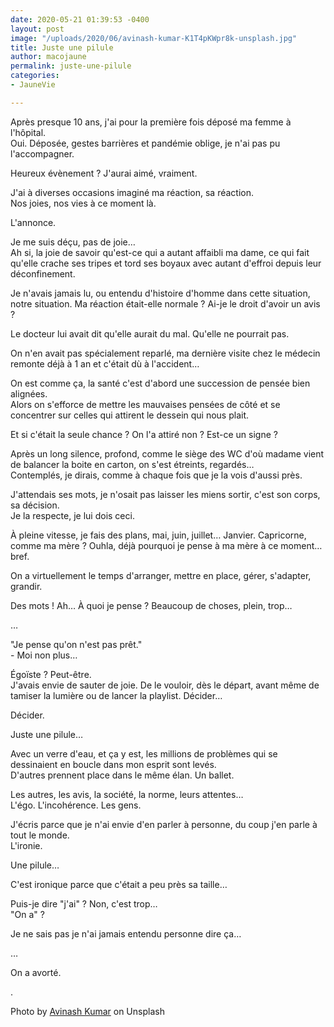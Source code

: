 ```yaml
---
date: 2020-05-21 01:39:53 -0400
layout: post
image: "/uploads/2020/06/avinash-kumar-K1T4pKWpr8k-unsplash.jpg"
title: Juste une pilule
author: macojaune
permalink: juste-une-pilule
categories:
- JauneVie

---
```

Après presque 10 ans, j'ai pour la première fois déposé ma femme à l'hôpital.  
Oui. Déposée, gestes barrières et pandémie oblige, je n'ai pas pu l'accompagner.

Heureux évènement ? J'aurai aimé, vraiment.

J'ai à diverses occasions imaginé ma réaction, sa réaction.  
Nos joies, nos vies à ce moment là.

L'annonce.

Je me suis déçu, pas de joie…  
Ah si, la joie de savoir qu'est-ce qui a autant affaibli ma dame, ce qui fait qu'elle crache ses tripes et tord ses boyaux avec autant d'effroi depuis leur déconfinement.

Je n'avais jamais lu, ou entendu d'histoire d'homme dans cette situation, notre situation. Ma réaction était-elle normale ? Ai-je le droit d'avoir un avis ?

Le docteur lui avait dit qu'elle aurait du mal. Qu'elle ne pourrait pas.

On n'en avait pas spécialement reparlé, ma dernière visite chez le médecin remonte déjà à 1 an et c'était dù à l'accident…

On est comme ça, la santé c'est d'abord une succession de pensée bien alignées.  
Alors on s'efforce de mettre les mauvaises pensées de côté et se concentrer sur celles qui attirent le dessein qui nous plait.

Et si c'était la seule chance ? On l'a attiré non ? Est-ce un signe ?

Après un long silence, profond, comme le siège des WC d'où madame vient de balancer la boite en carton, on s'est étreints, regardés…  
Contemplés, je dirais, comme à chaque fois que je la vois d'aussi près.

J'attendais ses mots, je n'osait pas laisser les miens sortir, c'est son corps, sa décision.  
Je la respecte, je lui dois ceci.

À pleine vitesse, je fais des plans, mai, juin, juillet… Janvier. Capricorne, comme ma mère  ? Ouhla, déjà pourquoi je pense à ma mère à ce moment… bref.

On a virtuellement le temps d'arranger, mettre en place, gérer, s'adapter, grandir.

Des mots ! Ah… À quoi je pense ? Beaucoup de choses, plein, trop…

…

"Je pense qu'on n'est pas prêt."  
\- Moi non plus…

Égoïste ? Peut-être.  
J'avais envie de sauter de joie. De le vouloir, dès le départ, avant même de tamiser la lumière ou de lancer la playlist. Décider…

Décider.

Juste une pilule…

Avec un verre d'eau, et ça y est, les millions de problèmes qui se dessinaient en boucle dans mon esprit sont levés.  
D'autres prennent place dans le même élan. Un ballet.

Les autres, les avis, la société, la norme, leurs attentes…  
L'égo. L'incohérence. Les gens.

J'écris parce que je n'ai envie d'en parler à personne, du coup j'en parle à tout le monde.  
L'ironie.

Une pilule…

C'est ironique parce que c'était a peu près sa taille…

Puis-je dire "j'ai" ? Non, c'est trop…  
"On a" ?

Je ne sais pas je n'ai jamais entendu personne dire ça…

…

On a avorté.

.

Photo by [Avinash Kumar](https://unsplash.com/@ashishjha) on Unsplash